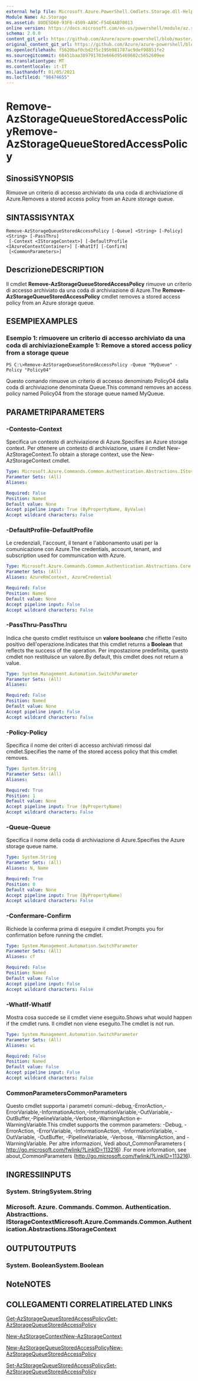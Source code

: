 ```yaml
---
external help file: Microsoft.Azure.PowerShell.Cmdlets.Storage.dll-Help.xml
Module Name: Az.Storage
ms.assetid: 80DE5D60-93F8-4509-AA9C-F54E4AB70013
online version: https://docs.microsoft.com/en-us/powershell/module/az.storage/remove-azstoragequeuestoredaccesspolicy
schema: 2.0.0
content_git_url: https://github.com/Azure/azure-powershell/blob/master/src/Storage/Storage.Management/help/Remove-AzStorageQueueStoredAccessPolicy.md
original_content_git_url: https://github.com/Azure/azure-powershell/blob/master/src/Storage/Storage.Management/help/Remove-AzStorageQueueStoredAccessPolicy.md
ms.openlocfilehash: f5620baf0cbd2f5c195b981787ac9def98851fe2
ms.sourcegitcommit: 68451baa389791703e666d95469602c5652609ee
ms.translationtype: MT
ms.contentlocale: it-IT
ms.lasthandoff: 01/05/2021
ms.locfileid: "98474655"
---
```

# <span data-ttu-id="3a37b-101">Remove-AzStorageQueueStoredAccessPolicy</span><span class="sxs-lookup"><span data-stu-id="3a37b-101">Remove-AzStorageQueueStoredAccessPolicy</span></span>

## <span data-ttu-id="3a37b-102">Sinossi</span><span class="sxs-lookup"><span data-stu-id="3a37b-102">SYNOPSIS</span></span>
<span data-ttu-id="3a37b-103">Rimuove un criterio di accesso archiviato da una coda di archiviazione di Azure.</span><span class="sxs-lookup"><span data-stu-id="3a37b-103">Removes a stored access policy from an Azure storage queue.</span></span>

## <span data-ttu-id="3a37b-104">SINTASSI</span><span class="sxs-lookup"><span data-stu-id="3a37b-104">SYNTAX</span></span>

```
Remove-AzStorageQueueStoredAccessPolicy [-Queue] <String> [-Policy] <String> [-PassThru]
 [-Context <IStorageContext>] [-DefaultProfile <IAzureContextContainer>] [-WhatIf] [-Confirm]
 [<CommonParameters>]
```

## <span data-ttu-id="3a37b-105">Descrizione</span><span class="sxs-lookup"><span data-stu-id="3a37b-105">DESCRIPTION</span></span>
<span data-ttu-id="3a37b-106">Il cmdlet **Remove-AzStorageQueueStoredAccessPolicy** rimuove un criterio di accesso archiviato da una coda di archiviazione di Azure.</span><span class="sxs-lookup"><span data-stu-id="3a37b-106">The **Remove-AzStorageQueueStoredAccessPolicy** cmdlet removes a stored access policy from an Azure storage queue.</span></span>

## <span data-ttu-id="3a37b-107">ESEMPI</span><span class="sxs-lookup"><span data-stu-id="3a37b-107">EXAMPLES</span></span>

### <span data-ttu-id="3a37b-108">Esempio 1: rimuovere un criterio di accesso archiviato da una coda di archiviazione</span><span class="sxs-lookup"><span data-stu-id="3a37b-108">Example 1: Remove a stored access policy from a storage queue</span></span>
```
PS C:\>Remove-AzStorageQueueStoredAccessPolicy -Queue "MyQueue" -Policy "Policy04"
```

<span data-ttu-id="3a37b-109">Questo comando rimuove un criterio di accesso denominato Policy04 dalla coda di archiviazione denominata Queue.</span><span class="sxs-lookup"><span data-stu-id="3a37b-109">This command removes an access policy named Policy04 from the storage queue named MyQueue.</span></span>

## <span data-ttu-id="3a37b-110">PARAMETRI</span><span class="sxs-lookup"><span data-stu-id="3a37b-110">PARAMETERS</span></span>

### <span data-ttu-id="3a37b-111">-Contesto</span><span class="sxs-lookup"><span data-stu-id="3a37b-111">-Context</span></span>
<span data-ttu-id="3a37b-112">Specifica un contesto di archiviazione di Azure.</span><span class="sxs-lookup"><span data-stu-id="3a37b-112">Specifies an Azure storage context.</span></span>
<span data-ttu-id="3a37b-113">Per ottenere un contesto di archiviazione, usare il cmdlet New-AzStorageContext.</span><span class="sxs-lookup"><span data-stu-id="3a37b-113">To obtain a storage context, use the New-AzStorageContext cmdlet.</span></span>

```yaml
Type: Microsoft.Azure.Commands.Common.Authentication.Abstractions.IStorageContext
Parameter Sets: (All)
Aliases:

Required: False
Position: Named
Default value: None
Accept pipeline input: True (ByPropertyName, ByValue)
Accept wildcard characters: False
```

### <span data-ttu-id="3a37b-114">-DefaultProfile</span><span class="sxs-lookup"><span data-stu-id="3a37b-114">-DefaultProfile</span></span>
<span data-ttu-id="3a37b-115">Le credenziali, l'account, il tenant e l'abbonamento usati per la comunicazione con Azure.</span><span class="sxs-lookup"><span data-stu-id="3a37b-115">The credentials, account, tenant, and subscription used for communication with Azure.</span></span>

```yaml
Type: Microsoft.Azure.Commands.Common.Authentication.Abstractions.Core.IAzureContextContainer
Parameter Sets: (All)
Aliases: AzureRmContext, AzureCredential

Required: False
Position: Named
Default value: None
Accept pipeline input: False
Accept wildcard characters: False
```

### <span data-ttu-id="3a37b-116">-PassThru</span><span class="sxs-lookup"><span data-stu-id="3a37b-116">-PassThru</span></span>
<span data-ttu-id="3a37b-117">Indica che questo cmdlet restituisce un **valore booleano** che riflette l'esito positivo dell'operazione.</span><span class="sxs-lookup"><span data-stu-id="3a37b-117">Indicates that this cmdlet returns a **Boolean** that reflects the success of the operation.</span></span>
<span data-ttu-id="3a37b-118">Per impostazione predefinita, questo cmdlet non restituisce un valore.</span><span class="sxs-lookup"><span data-stu-id="3a37b-118">By default, this cmdlet does not return a value.</span></span>

```yaml
Type: System.Management.Automation.SwitchParameter
Parameter Sets: (All)
Aliases:

Required: False
Position: Named
Default value: None
Accept pipeline input: False
Accept wildcard characters: False
```

### <span data-ttu-id="3a37b-119">-Policy</span><span class="sxs-lookup"><span data-stu-id="3a37b-119">-Policy</span></span>
<span data-ttu-id="3a37b-120">Specifica il nome dei criteri di accesso archiviati rimossi dal cmdlet.</span><span class="sxs-lookup"><span data-stu-id="3a37b-120">Specifies the name of the stored access policy that this cmdlet removes.</span></span>

```yaml
Type: System.String
Parameter Sets: (All)
Aliases:

Required: True
Position: 1
Default value: None
Accept pipeline input: True (ByPropertyName)
Accept wildcard characters: False
```

### <span data-ttu-id="3a37b-121">-Queue</span><span class="sxs-lookup"><span data-stu-id="3a37b-121">-Queue</span></span>
<span data-ttu-id="3a37b-122">Specifica il nome della coda di archiviazione di Azure.</span><span class="sxs-lookup"><span data-stu-id="3a37b-122">Specifies the Azure storage queue name.</span></span>

```yaml
Type: System.String
Parameter Sets: (All)
Aliases: N, Name

Required: True
Position: 0
Default value: None
Accept pipeline input: True (ByPropertyName)
Accept wildcard characters: False
```

### <span data-ttu-id="3a37b-123">-Confermare</span><span class="sxs-lookup"><span data-stu-id="3a37b-123">-Confirm</span></span>
<span data-ttu-id="3a37b-124">Richiede la conferma prima di eseguire il cmdlet.</span><span class="sxs-lookup"><span data-stu-id="3a37b-124">Prompts you for confirmation before running the cmdlet.</span></span>

```yaml
Type: System.Management.Automation.SwitchParameter
Parameter Sets: (All)
Aliases: cf

Required: False
Position: Named
Default value: False
Accept pipeline input: False
Accept wildcard characters: False
```

### <span data-ttu-id="3a37b-125">-WhatIf</span><span class="sxs-lookup"><span data-stu-id="3a37b-125">-WhatIf</span></span>
<span data-ttu-id="3a37b-126">Mostra cosa succede se il cmdlet viene eseguito.</span><span class="sxs-lookup"><span data-stu-id="3a37b-126">Shows what would happen if the cmdlet runs.</span></span>
<span data-ttu-id="3a37b-127">Il cmdlet non viene eseguito.</span><span class="sxs-lookup"><span data-stu-id="3a37b-127">The cmdlet is not run.</span></span>

```yaml
Type: System.Management.Automation.SwitchParameter
Parameter Sets: (All)
Aliases: wi

Required: False
Position: Named
Default value: False
Accept pipeline input: False
Accept wildcard characters: False
```

### <span data-ttu-id="3a37b-128">CommonParameters</span><span class="sxs-lookup"><span data-stu-id="3a37b-128">CommonParameters</span></span>
<span data-ttu-id="3a37b-129">Questo cmdlet supporta i parametri comuni:-debug,-ErrorAction,-ErrorVariable,-InformationAction,-InformationVariable,-OutVariable,-OutBuffer,-PipelineVariable,-Verbose,-WarningAction e-WarningVariable.</span><span class="sxs-lookup"><span data-stu-id="3a37b-129">This cmdlet supports the common parameters: -Debug, -ErrorAction, -ErrorVariable, -InformationAction, -InformationVariable, -OutVariable, -OutBuffer, -PipelineVariable, -Verbose, -WarningAction, and -WarningVariable.</span></span> <span data-ttu-id="3a37b-130">Per altre informazioni, Vedi about_CommonParameters ( http://go.microsoft.com/fwlink/?LinkID=113216) .</span><span class="sxs-lookup"><span data-stu-id="3a37b-130">For more information, see about_CommonParameters (http://go.microsoft.com/fwlink/?LinkID=113216).</span></span>

## <span data-ttu-id="3a37b-131">INGRESSI</span><span class="sxs-lookup"><span data-stu-id="3a37b-131">INPUTS</span></span>

### <span data-ttu-id="3a37b-132">System. String</span><span class="sxs-lookup"><span data-stu-id="3a37b-132">System.String</span></span>

### <span data-ttu-id="3a37b-133">Microsoft. Azure. Commands. Common. Authentication. Abstracttions. IStorageContext</span><span class="sxs-lookup"><span data-stu-id="3a37b-133">Microsoft.Azure.Commands.Common.Authentication.Abstractions.IStorageContext</span></span>

## <span data-ttu-id="3a37b-134">OUTPUT</span><span class="sxs-lookup"><span data-stu-id="3a37b-134">OUTPUTS</span></span>

### <span data-ttu-id="3a37b-135">System. Boolean</span><span class="sxs-lookup"><span data-stu-id="3a37b-135">System.Boolean</span></span>

## <span data-ttu-id="3a37b-136">Note</span><span class="sxs-lookup"><span data-stu-id="3a37b-136">NOTES</span></span>

## <span data-ttu-id="3a37b-137">COLLEGAMENTI CORRELATI</span><span class="sxs-lookup"><span data-stu-id="3a37b-137">RELATED LINKS</span></span>

[<span data-ttu-id="3a37b-138">Get-AzStorageQueueStoredAccessPolicy</span><span class="sxs-lookup"><span data-stu-id="3a37b-138">Get-AzStorageQueueStoredAccessPolicy</span></span>](./Get-AzStorageQueueStoredAccessPolicy.md)

[<span data-ttu-id="3a37b-139">New-AzStorageContext</span><span class="sxs-lookup"><span data-stu-id="3a37b-139">New-AzStorageContext</span></span>](./New-AzStorageContext.md)

[<span data-ttu-id="3a37b-140">New-AzStorageQueueStoredAccessPolicy</span><span class="sxs-lookup"><span data-stu-id="3a37b-140">New-AzStorageQueueStoredAccessPolicy</span></span>](./New-AzStorageQueueStoredAccessPolicy.md)

[<span data-ttu-id="3a37b-141">Set-AzStorageQueueStoredAccessPolicy</span><span class="sxs-lookup"><span data-stu-id="3a37b-141">Set-AzStorageQueueStoredAccessPolicy</span></span>](./Set-AzStorageQueueStoredAccessPolicy.md)
